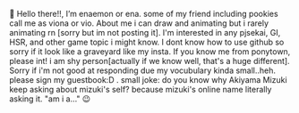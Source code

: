 👋 Hello there!!, I’m enaemon or ena. some of my friend including pookies call me as viona or vio. About me i can draw and animating but i rarely animating rn [sorry but im not posting it]. I'm interested in any pjsekai, GI, HSR, and other game topic i might know. I dont know how to use github so sorry if it look like a graveyard like my insta. If you know me from ponytown, please int! i am shy person[actually if we know well, that's a huge different]. Sorry if i'm not good at responding due my vocubulary kinda small..heh. please sign my guestbook:D
.
small joke: do you know why Akiyama Mizuki keep asking about mizuki's self? because mizuki's online name literally asking it. "am i a..." 😉
